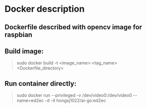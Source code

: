 
# Docker description

## Dockerfile described with opencv image for raspbian

## Build image:
>  sudo docker build -t <image_name>:<tag_name> <Dockerfile_directory>

## Run container directly:
>  sudo docker run --privileged -v /dev/video0:/dev/video0 --name=ed2ec -d -it hongsj1022/ai-go:ed2ec
